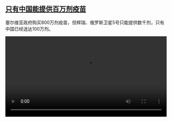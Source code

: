 <!--1611996930000-->
[只有中国能提供百万剂疫苗](https://www.dw.com/zh/%E5%8F%AA%E6%9C%89%E4%B8%AD%E5%9B%BD%E8%83%BD%E6%8F%90%E4%BE%9B%E7%99%BE%E4%B8%87%E5%89%82%E7%96%AB%E8%8B%97/a-56388825)
------

<p>塞尔维亚政府购买800万剂疫苗，但辉瑞、俄罗斯卫星5号只能提供数千剂，只有中国已经送达100万剂。</small></p><video src="https://tvdownloaddw-a.akamaihd.net/dwtv_video/flv/vdt_zh/2021/bchi210129_001_68d20serbia-1_sd_sor.mp4" controls style="width:100%"></video>
